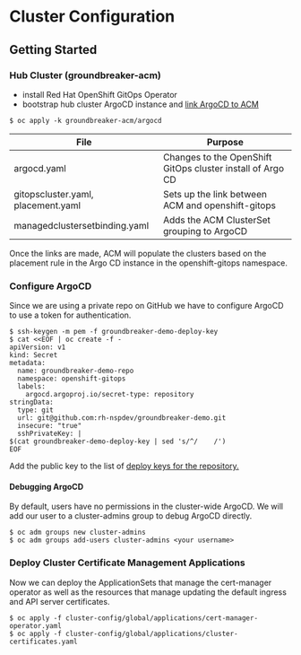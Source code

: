 # Cluster Configuration

## Getting Started

### Hub Cluster (groundbreaker-acm)

- install Red Hat OpenShift GitOps Operator
- bootstrap hub cluster ArgoCD instance and [link ArgoCD to ACM](https://access.redhat.com/documentation/en-us/red_hat_advanced_cluster_management_for_kubernetes/2.6/html/applications/managing-applications#prerequisites-argo)

```
$ oc apply -k groundbreaker-acm/argocd
```

| File | Purpose |
| ---- | ------- |
| argocd.yaml | Changes to the OpenShift GitOps cluster install of Argo CD |
| gitopscluster.yaml, placement.yaml | Sets up the link between ACM and openshift-gitops |
| managedclustersetbinding.yaml | Adds the ACM ClusterSet grouping to ArgoCD |

Once the links are made, ACM will populate the clusters based on the placement rule in the Argo CD instance in the openshift-gitops namespace.

### Configure ArgoCD

Since we are using a private repo on GitHub we have to configure ArgoCD to use a token for authentication.

```
$ ssh-keygen -m pem -f groundbreaker-demo-deploy-key
$ cat <<EOF | oc create -f -
apiVersion: v1
kind: Secret
metadata:
  name: groundbreaker-demo-repo
  namespace: openshift-gitops
  labels:
    argocd.argoproj.io/secret-type: repository
stringData:
  type: git
  url: git@github.com:rh-nspdev/groundbreaker-demo.git
  insecure: "true"
  sshPrivateKey: |
$(cat groundbreaker-demo-deploy-key | sed 's/^/    /')
EOF
```

Add the public key to the list of [deploy keys for the repository.](https://github.com/rh-nspdev/groundbreaker-demo/settings/keys)

#### Debugging ArgoCD

By default, users have no permissions in the cluster-wide ArgoCD. We will add our user to a cluster-admins group to debug ArgoCD directly.

```
$ oc adm groups new cluster-admins
$ oc adm groups add-users cluster-admins <your username>
```

### Deploy Cluster Certificate Management Applications

Now we can deploy the ApplicationSets that manage the cert-manager operator as well as the resources that manage updating the default ingress and API server certificates.

```
$ oc apply -f cluster-config/global/applications/cert-manager-operator.yaml
$ oc apply -f cluster-config/global/applications/cluster-certificates.yaml
```